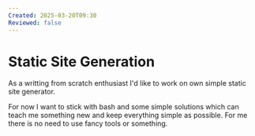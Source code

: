 ```yaml
---
Created: 2025-03-20T09:30
Reviewed: false
---
```


# Static Site Generation

As a writting from scratch enthusiast I'd like to work on own simple static site generator.

For now I want to stick with bash and some simple solutions which can teach me something new and keep everything simple as possible. For me there is no need to use fancy tools or something.
